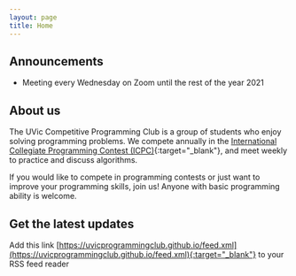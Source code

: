 ```yaml
---
layout: page
title: Home
---
```


## Announcements
- Meeting every Wednesday on Zoom until the rest of the year 2021

## About us
The UVic Competitive Programming Club is a group of students who enjoy solving programming problems. We compete annually in the [International Collegiate Programming Contest (ICPC)](https://icpc.global/){:target="_blank"}, and meet weekly to practice and discuss algorithms.

If you would like to compete in programming contests or just want to improve your programming skills, join us! Anyone with basic programming ability is welcome.

## Get the latest updates

Add this link [https://uvicprogrammingclub.github.io/feed.xml](https://uvicprogrammingclub.github.io/feed.xml){:target="_blank"} to your RSS feed reader